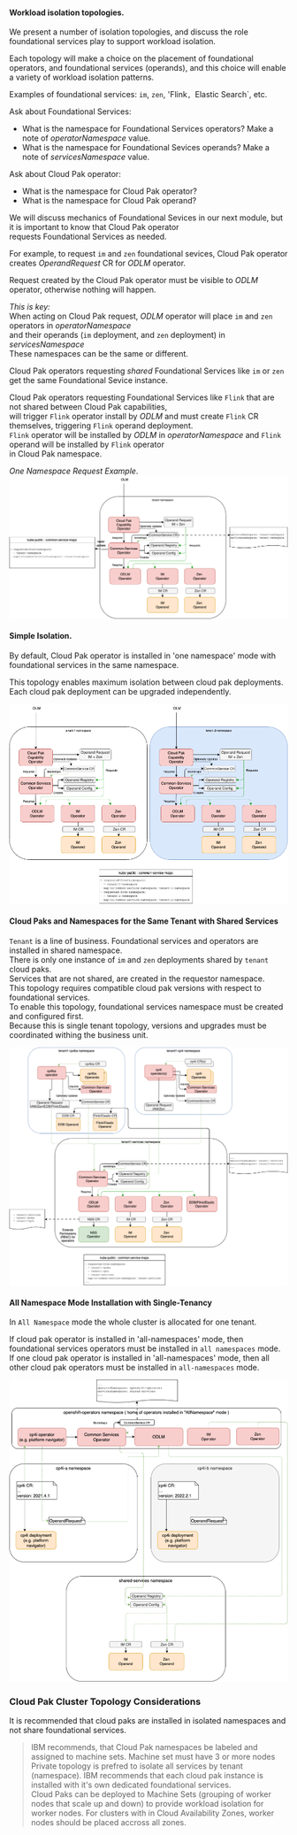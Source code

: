 #### Workload isolation topologies.
We present a number of isolation topologies, and discuss the role foundational services play to support workload isolation.<br/>

Each topology will make a choice on the placement of foundational operators, and foundational services (operands), and this choice will enable a variety of workload isolation patterns.<br/>

Examples of foundational services: `im`, `zen`, 'Flink`, `Elastic Search`, etc.<br/>

Ask about Foundational Services:<br/>
- What is the namespace for Foundational Services operators? Make a note of *operatorNamespace* value.<br/>
- What is the namespace for Foundational Sevices operands? Make a note of *servicesNamespace* value.<br/>

Ask about Cloud Pak operator:
- What is the namespace for Cloud Pak operator?
- What is the namespace for Cloud Pak operand?

We will discuss mechanics of Foundational Sevices in our next module, but it is important to know that Cloud Pak operator<br/>
requests Foundational Services as needed.<br/>

For example, to request `im` and `zen` foundational sevices, Cloud Pak operator creates *OperandRequest* CR for *ODLM* operator.<br/>

Request created by the Cloud Pak operator must be visible to *ODLM* operator, otherwise nothing will happen.<br/>

*This is key:*<br/>
When acting on Cloud Pak request, *ODLM* operator will place `im` and `zen` operators in *operatorNamespace*<br/>
and their operands (`im` deployment, and `zen` deployment) in *servicesNamespace*<br/>
These namespaces can be the same or different.<br/>

Cloud Pak operators requesting *shared* Foundational Services like `im` or `zen` get the same Foundational Sevice instance.<br/>

Cloud Pak operators requesting Foundational Services like `Flink` that are not shared between Cloud Pak capabilities,<br/>
will trigger `Flink` operator install by *ODLM* and must create `Flink` CR themselves, triggering `Flink` operand deployment.<br/>
`Flink` operator will be installed by *ODLM* in *operatorNamespace* and `Flink` operand will be installed by `Flink` operator<br/>
in Cloud Pak namespace.<br/>

*One Namespace Request Example*.
![One Namespace Request](./images/1-namespace-request.drawio.png)

#### Simple Isolation.
By default, Cloud Pak operator is installed in 'one namespace' mode with foundational services in the same namespace.<br/>

This topology enables maximum isolation between cloud pak deployments. Each cloud pak deployment can be upgraded independently.<br/>

![Simple Isolation](./images/2-namespace-request.drawio.png)

#### Cloud Paks and Namespaces for the Same Tenant with Shared Services
`Tenant` is a line of business. Foundational services and operators are installed in shared namespace.<br/>
There is only one instance of `im` and `zen` deployments shared by `tenant` cloud paks.<br/>
Services that are not shared, are created in the requestor namespace.<br/>
This topology requires compatible cloud pak versions with respect to foundational services.<br/>
To enable this topology, foundational services namespace must be created and configured first.<br/>
Because this is single tenant topology, versions and upgrades must be coordinated withing the business unit.<br/>

![Multi Namespace](./images/multi-namespacesx.drawio.png)

#### All Namespace Mode Installation with Single-Tenancy
In `All Namespace` mode the whole cluster is allocated for one tenant.<br/>

If cloud pak operator is installed in 'all-namespaces' mode, then foundational services operators must be installed in `all namespaces` mode.<br/>
If one cloud pak operator is installed in 'all-namespaces' mode, then all other cloud pak operators must be installed in `all-namespaces` mode.<br/>

![All Namespace](./images/allnamespacesst.drawio.png)


### Cloud Pak Cluster Topology Considerations

It is recommended that cloud paks are installed in isolated namespaces and not share foundational services.<br/>


> IBM recommends, that Cloud Pak namespaces be labeled and assigned to machine sets. Machine set must have 3 or more nodes<br/>
> Private topology is prefred to isolate all services by tenant (namespace). IBM recommends that each cloud pak instance is installed with it's own dedicated foundational services.<br/>
> Cloud Paks can be deployed to Machine Sets (grouping of worker nodes that scale up and down) to provide workload isolation for worker nodes. For clusters with in Cloud Availability Zones, worker nodes should be placed accross all zones.<br/>
